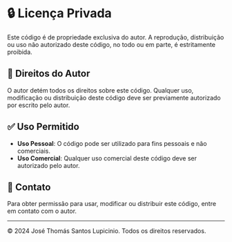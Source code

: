 # 🔒 Licença Privada

Este código é de propriedade exclusiva do autor. A reprodução, distribuição ou uso não autorizado deste código, no todo ou em parte, é estritamente proibida.

## 📜 Direitos do Autor

O autor detém todos os direitos sobre este código. Qualquer uso, modificação ou distribuição deste código deve ser previamente autorizado por escrito pelo autor.

## ✅ Uso Permitido

- **Uso Pessoal**: O código pode ser utilizado para fins pessoais e não comerciais.
- **Uso Comercial**: Qualquer uso comercial deste código deve ser autorizado pelo autor.


## 📧 Contato

Para obter permissão para usar, modificar ou distribuir este código, entre em contato com o autor.

---

© 2024 José Thomás Santos Lupicinio. Todos os direitos reservados.
